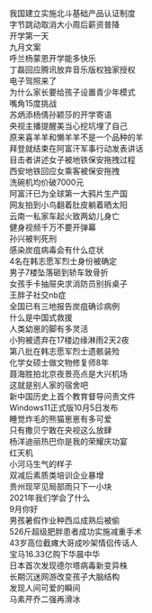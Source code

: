 我国建立实施北斗基础产品认证制度  
字节跳动取消大小周后薪资普降  
开学第一天  
九月文案  
呼兰杨蒙恩开学能多快乐  
丁磊回应腾讯放弃音乐版权独家授权  
电子驾照来了  
为什么家长要给孩子设置青少年模式  
嘴角15度挑战  
苏炳添杨倩孙颖莎的开学寄语  
央视主播提醒美当心挖坑埋了自己  
原来喜羊羊和懒羊羊不是一个品种的羊  
拜登就结束在阿富汗军事行动发表讲话  
目击者讲述女子被地铁保安拖拽过程  
西安地铁回应女乘客被保安拖拽  
洗碗机均价破7000元  
阿富汗已为全球第一大鸦片生产国  
网友拍到小鸟翻着肚皮躺着晒太阳  
云南一私家车起火致两幼儿身亡  
健身视频千万不要开弹幕  
孙兴被判死刑  
感染炭疽病毒会有什么症状  
4名在韩志愿军烈士身份被确定  
男子7楼坠落砸到轿车致骨折  
女孩手卡抽屉央求消防员别拆桌子  
王胖子社交nb症  
全国已有三地报告炭疽确诊病例  
什么是中国式救援  
人类幼崽的脚有多灵活  
小狗被遗弃在17楼边缘淋雨2天2夜  
第八批在韩志愿军烈士遗骸装殓  
化学女硕士做文物修复师8年  
聂海胜拍北京夜景亮点是大兴机场  
这就是别人家的宿舍吧  
新中国历史上首个教育督导问责文件  
Windows11正式版10月5日发布  
睡觉炸毛的熊猫崽崽有多可爱  
只有撒贝宁敢在央视这么放肆  
杨洋迪丽热巴你是我的荣耀庆功宴  
红天机  
小河马生气的样子  
双减后素质类培训企业暴增  
贵州现罕见局部雨只下一小块  
2021年我们学会了什么  
9月你好  
男孩暑假作业种西瓜成熟后被偷  
526斤超级肥胖患者成功实施减重手术  
43岁高位截瘫大哥成吵架情侣传话人  
宝马16.33亿购下华晨中华  
日本首次发现德尔塔病毒新变异株  
长期沉迷网游改变孩子大脑结构  
发现人间可爱的瞬间  
马素芹乔二强再滑冰  
